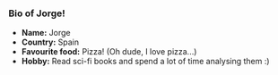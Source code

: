 ### Bio of Jorge! ###

- **Name:** Jorge
- **Country:** Spain
- **Favourite food:** Pizza! (Oh dude, I love pizza...)
- **Hobby:** Read sci-fi books and spend a lot of time analysing them :)
